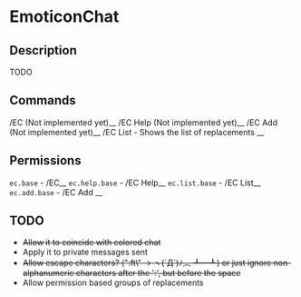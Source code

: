 # EmoticonChat
## Description
TODO

## Commands
/EC (Not implemented yet)__
/EC Help (Not implemented yet)__
/EC Add <tag> <replacement> (Not implemented yet)__
/EC List - Shows the list of replacements __

## Permissions
`ec.base` - /EC__
`ec.help.base` - /EC Help__
`ec.list.base` - /EC List__
`ec.add.base` - /EC Add <tag> <replacement>__

## TODO
* ~~Allow it to coincide with colored chat~~
* Apply it to private messages sent
* ~~Allow escape characters? (":ft\\" -> ヽ(`Д´)ﾉ︵ ┻━┻) or just ignore non-alphanumeric characters after the ':', but before the space~~
* Allow permission based groups of replacements
